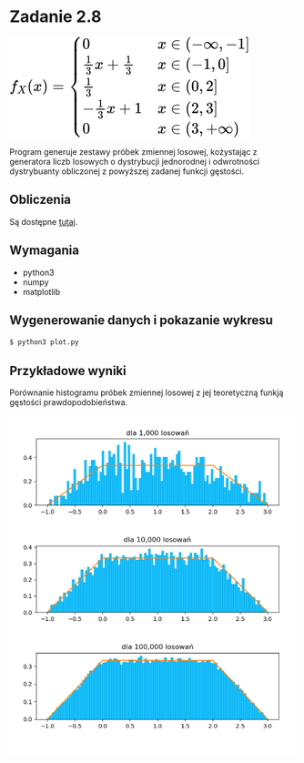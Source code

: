 # Zadanie 2.8

<div align="left"><img style="background: white;" src="./fn.svg"></div>

Program generuje zestawy próbek zmiennej losowej, 
kożystając z generatora liczb losowych o dystrybucji jednorodnej i odwrotności dystrybuanty
obliczonej z powyższej zadanej funkcji gęstości.

## Obliczenia
Są dostępne [tutaj](./calc.pdf).

## Wymagania
- python3
- numpy
- matplotlib

## Wygenerowanie danych i pokazanie wykresu

```bash
$ python3 plot.py
```

## Przykładowe wyniki
Porównanie histogramu próbek zmiennej losowej z jej teoretyczną funkją gęstości prawdopodobieństwa.

![Przykładowe wyniki](./example.png?raw=true "Przykładowe wyniki")